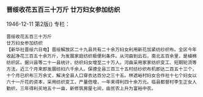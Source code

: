 ### 晋绥收花五百三十万斤  廿万妇女参加纺织

1946-12-11
第2版()
专栏：

    晋绥收花五百三十万斤
    廿万妇女参加纺织
    【新华社晋绥六日电】晋绥解放区二十九县共有二十余万妇女利用新花加紧纺纱织布。全区今年收起净花三百五十余万斤，为发展家庭纺织极便利条件。从河曲到云石，南北五百余里，是植棉纺织区。据兴县等二十一县统计，纺织妇女增至二十万人。河曲采用家家纺织变工、短期轮流等方法，近三个月来即发展纺妇六千余人。保德全县三百三十五村纺纱织布机即达二百五十三个，十个月已织布三万余丈，解决全县人口穿衣达百分之三十五。林遮峪村妇女合作社十七个妇女以六十一斤花的资本，采用纺织变工，产量倍增，一年来得利四十余万元。临县都督村李生正女人勤织，三年得利买地五十一亩，新修筑房屋七间，由贫农上升为富裕中农。
